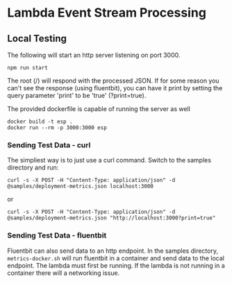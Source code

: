 # Lambda Event Stream Processing

## Local Testing

The following will start an http server listening on port 3000.

```
npm run start
```

The root (/) will respond with the processed JSON. If for some reason you can't see the response (using fluentbit), you can have it print by setting the query parameter 'print' to be 'true' (?print=true).

The provided dockerfile is capable of running the server as well

```
docker build -t esp .
docker run --rm -p 3000:3000 esp
```

### Sending Test Data - curl

The simpliest way is to just use a curl command. Switch to the samples directory and run:

```
curl -s -X POST -H "Content-Type: application/json" -d @samples/deployment-metrics.json localhost:3000
```
or
```
curl -s -X POST -H "Content-Type: application/json" -d @samples/deployment-metrics.json "http://localhost:3000?print=true"
```

### Sending Test Data - fluentbit

Fluentbit can also send data to an http endpoint. In the samples directory, `metrics-docker.sh` will run fluentbit in a container and send data to the local endpoint. The lambda must first be running. If the lambda is not running in a container there will a networking issue.

